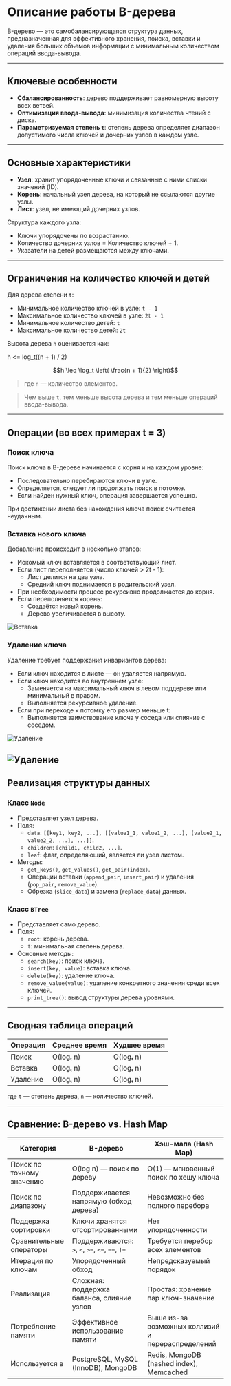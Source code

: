 # Описание работы B-дерева

B-дерево — это самобалансирующаяся структура данных, предназначенная для эффективного хранения, поиска, вставки и удаления больших объемов информации с минимальным количеством операций ввода-вывода.

---

## Ключевые особенности

- **Сбалансированность**: дерево поддерживает равномерную высоту всех ветвей.
- **Оптимизация ввода-вывода**: минимизация количества чтений с диска.
- **Параметризуемая степень `t`**: степень дерева определяет диапазон допустимого числа ключей и дочерних узлов в каждом узле.

---

## Основные характеристики

- **Узел**: хранит упорядоченные ключи и связанные с ними списки значений (ID).
- **Корень**: начальный узел дерева, на который не ссылаются другие узлы.
- **Лист**: узел, не имеющий дочерних узлов.

Структура каждого узла:
- Ключи упорядочены по возрастанию.
- Количество дочерних узлов = Количество ключей + 1.
- Указатели на детей размещаются между ключами.
---

## Ограничения на количество ключей и детей

Для дерева степени `t`:

- Минимальное количество ключей в узле: `t - 1`
- Максимальное количество ключей в узле: `2t - 1`
- Минимальное количество детей: `t`
- Максимальное количество детей: `2t`

Высота дерева `h` оценивается как:

 h <= log_t((n + 1) / 2)

```math 
h \leq \log_t \left( \frac{n + 1}{2} \right)
```
>где `n` — количество элементов.

> Чем выше `t`, тем меньше высота дерева и тем меньше операций ввода-вывода.

---

## Операции (во всех примерах t = 3)


### Поиск ключа

Поиск ключа в B-дереве начинается с корня и на каждом уровне:
- Последовательно перебираются ключи в узле.
- Определяется, следует ли продолжать поиск в потомке.
- Если найден нужный ключ, операция завершается успешно.

При достижении листа без нахождения ключа поиск считается неудачным.



### Вставка нового ключа

Добавление происходит в несколько этапов:
- Искомый ключ вставляется в соответствующий лист.
- Если лист переполняется (число ключей > 2t - 1):
  - Лист делится на два узла.
  - Средний ключ поднимается в родительский узел.
- При необходимости процесс рекурсивно продолжается до корня.
- Если переполняется корень:
  - Создаётся новый корень.
  - Дерево увеличивается в высоту.

![Вставка](https://neerc.ifmo.ru/wiki/images/thumb/7/7a/B3insa.png/550px-B3insa.png)


### Удаление ключа

Удаление требует поддержания инвариантов дерева:
- Если ключ находится в листе — он удаляется напрямую.
- Если ключ находится во внутреннем узле:
  - Заменяется на максимальный ключ в левом поддереве или минимальный в правом.
  - Выполняется рекурсивное удаление.
- Если при переходе к потомку его размер меньше t:
  - Выполняется заимствование ключа у соседа или слияние с соседом.

![Удаление](https://neerc.ifmo.ru/wiki/images/thumb/5/5c/B3dell.PNG/550px-B3dell.PNG)

![Удаление](https://neerc.ifmo.ru/wiki/images/thumb/9/99/B3delin.png/550px-B3delin.png)
---

## Реализация структуры данных

### Класс `Node`

- Представляет узел дерева.
- Поля:
  - `data`: `[[key1, key2, ...], [[value1_1, value1_2, ...], [value2_1, value2_2, ...], ...]]`.
  - `children`: `[child1, child2, ...]`.
  - `leaf`: флаг, определяющий, является ли узел листом.
- Методы:
  - `get_keys()`, `get_values()`, `get_pair(index)`.
  - Операции вставки (`append_pair`, `insert_pair`) и удаления (`pop_pair`, `remove_value`).
  - Обрезка (`slice_data`) и замена (`replace_data`) данных.

### Класс `BTree`

- Представляет само дерево.
- Поля:
  - `root`: корень дерева.
  - `t`: минимальная степень дерева.
- Основные методы:
  - `search(key)`: поиск ключа.
  - `insert(key, value)`: вставка ключа.
  - `delete(key)`: удаление ключа.
  - `remove_value(value)`: удаление конкретного значения среди всех ключей.
  - `print_tree()`: вывод структуры дерева уровнями.


---

## Сводная таблица операций

| Операция | Среднее время | Худшее время |
| :------- | :------------ | :----------- |
| Поиск    | O(logₜ n)      | O(logₜ n)    |
| Вставка  | O(logₜ n)      | O(logₜ n)    |
| Удаление | O(logₜ n)      | O(logₜ n)    |

где `t` — степень дерева, `n` — количество ключей.

---

## Сравнение: B-дерево vs. Hash Map

| Категория                       | B-дерево                                                     | Хэш-мапа (Hash Map)                                          |
|---------------------------------|--------------------------------------------------------------|--------------------------------------------------------------|
| Поиск по точному значению       | O(log n) — поиск по дереву                                   | O(1) — мгновенный поиск по хешу ключа                        |
| Поиск по диапазону              | Поддерживается напрямую (обход дерева)                       | Невозможно без полного перебора                              |
| Поддержка сортировки            | Ключи хранятся отсортированными                              | Нет упорядоченности                                          |
| Сравнительные операторы         | Поддерживаются: `>`, `<`, `>=`, `<=`, `==`, `!=`             | Требуется перебор всех элементов                             |
| Итерация по ключам              | Упорядоченный обход                                          | Непредсказуемый порядок                                      |
| Реализация                      | Сложная: поддержка баланса, слияние узлов                    | Простая: хранение пар ключ-значение                          |          
| Потребление памяти              | Эффективное использование памяти                             | Выше из-за возможных коллизий и перераспределений            |
| Используется в                  | PostgreSQL, MySQL (InnoDB), MongoDB                          | Redis, MongoDB (hashed index), Memcached                     |
